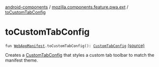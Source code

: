 [android-components](../index.md) / [mozilla.components.feature.pwa.ext](index.md) / [toCustomTabConfig](./to-custom-tab-config.md)

# toCustomTabConfig

`fun `[`WebAppManifest`](../mozilla.components.concept.engine.manifest/-web-app-manifest/index.md)`.toCustomTabConfig(): `[`CustomTabConfig`](../mozilla.components.browser.state.state/-custom-tab-config/index.md) [(source)](https://github.com/mozilla-mobile/android-components/blob/master/components/feature/pwa/src/main/java/mozilla/components/feature/pwa/ext/WebAppManifest.kt#L32)

Creates a [CustomTabConfig](../mozilla.components.browser.state.state/-custom-tab-config/index.md) that styles a custom tab toolbar to match the manifest theme.

